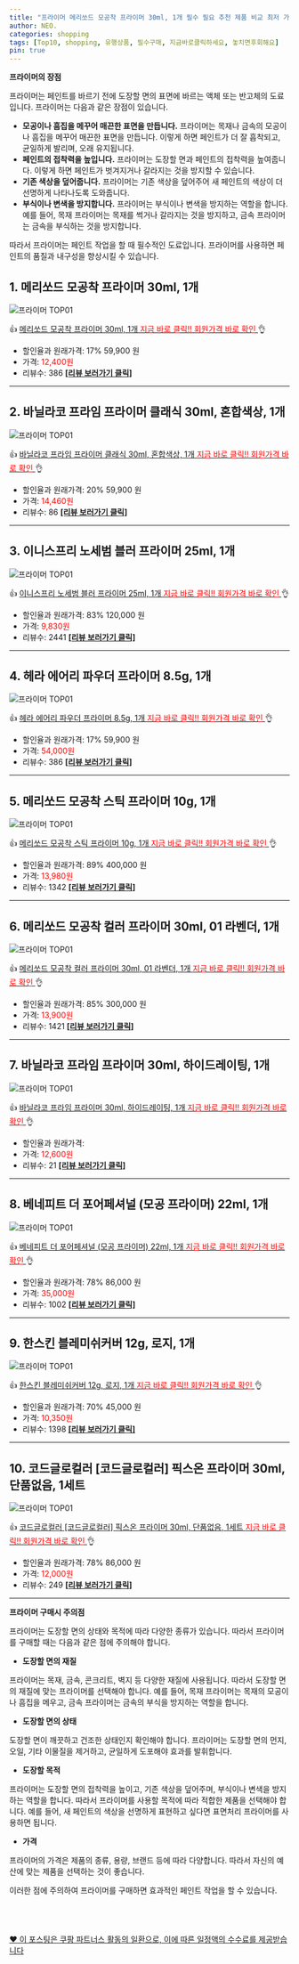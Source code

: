 ```yaml
---
title: "프라이머 메리쏘드 모공착 프라이머 30ml, 1개 필수 필요 추천 제품 비교 최저 가격 비교 장점 구매 후기 구매평"
author: NEO.
categories: shopping
tags: [Top10, shopping, 유행상품, 필수구매, 지금바로클릭하세요, 놓치면후회해요]
pin: true
---
```

**프라이머의 장점**

프라이머는 페인트를 바르기 전에 도장할 면의 표면에 바르는 액체 또는 반고체의 도료입니다. 프라이머는 다음과 같은 장점이 있습니다.

* **모공이나 흠집을 메꾸어 매끈한 표면을 만듭니다.** 프라이머는 목재나 금속의 모공이나 흠집을 메꾸어 매끈한 표면을 만듭니다. 이렇게 하면 페인트가 더 잘 흡착되고, 균일하게 발리며, 오래 유지됩니다.
* **페인트의 접착력을 높입니다.** 프라이머는 도장할 면과 페인트의 접착력을 높여줍니다. 이렇게 하면 페인트가 벗겨지거나 갈라지는 것을 방지할 수 있습니다.
* **기존 색상을 덮어줍니다.** 프라이머는 기존 색상을 덮어주어 새 페인트의 색상이 더 선명하게 나타나도록 도와줍니다.
* **부식이나 변색을 방지합니다.** 프라이머는 부식이나 변색을 방지하는 역할을 합니다. 예를 들어, 목재 프라이머는 목재를 썩거나 갈라지는 것을 방지하고, 금속 프라이머는 금속을 부식하는 것을 방지합니다.

따라서 프라이머는 페인트 작업을 할 때 필수적인 도료입니다. 프라이머를 사용하면 페인트의 품질과 내구성을 향상시킬 수 있습니다.

   

## 1. 메리쏘드 모공착 프라이머 30ml, 1개

![프라이머 TOP01](https://thumbnail9.coupangcdn.com/thumbnails/remote/490x490ex/image/retail/images/2889190957808065-b3b947e1-5d33-4cbf-96e0-f42ed04a2e24.jpg)


👍 [메리쏘드 모공착 프라이머 30ml, 1개 <font color=red> 지금 바로 클릭!! 회원가격 바로 확인 </font> ](https://link.coupang.com/re/AFFSDP?lptag=AF3617701&subid=GithubCoopas&pageKey=6360219127&traceid=V0-153&itemId=13424086121&vendorItemId=80678695488) 👌 


- 할인율과 원래가격: 17%  59,900   원
- 가격: <span style='color:red'>12,400원</span>
- 리뷰수: 386  [**[리뷰 보러가기 클릭]**](https://link.coupang.com/re/AFFSDP?lptag=AF3617701&subid=GithubCoopas&pageKey=6360219127&traceid=V0-153&itemId=13424086121&vendorItemId=80678695488)

---


   

## 2. 바닐라코 프라임 프라이머 클래식 30ml, 혼합색상, 1개

![프라이머 TOP01](https://thumbnail10.coupangcdn.com/thumbnails/remote/490x490ex/image/retail/images/6512753151581524-0ad2a610-7e92-4372-a1f6-0650fff616e9.jpg)


👍 [바닐라코 프라임 프라이머 클래식 30ml, 혼합색상, 1개 <font color=red> 지금 바로 클릭!! 회원가격 바로 확인 </font> ](https://link.coupang.com/re/AFFSDP?lptag=AF3617701&subid=GithubCoopas&pageKey=6758946049&traceid=V0-153&itemId=15833647353&vendorItemId=82253355273) 👌 


- 할인율과 원래가격: 20%  59,900   원
- 가격: <span style='color:red'>14,460원</span>
- 리뷰수: 86  [**[리뷰 보러가기 클릭]**](https://link.coupang.com/re/AFFSDP?lptag=AF3617701&subid=GithubCoopas&pageKey=6758946049&traceid=V0-153&itemId=15833647353&vendorItemId=82253355273)

---


   

## 3. 이니스프리 노세범 블러 프라이머 25ml, 1개

![프라이머 TOP01](https://thumbnail9.coupangcdn.com/thumbnails/remote/490x490ex/image/retail/images/6153887321721754-6abab587-4f8c-43af-b113-0e10c3eee96a.jpg)


👍 [이니스프리 노세범 블러 프라이머 25ml, 1개 <font color=red> 지금 바로 클릭!! 회원가격 바로 확인 </font> ](https://link.coupang.com/re/AFFSDP?lptag=AF3617701&subid=GithubCoopas&pageKey=6750518179&traceid=V0-153&itemId=15786570081&vendorItemId=85199198777) 👌 


- 할인율과 원래가격: 83%  120,000   원
- 가격: <span style='color:red'>9,830원</span>
- 리뷰수: 2441  [**[리뷰 보러가기 클릭]**](https://link.coupang.com/re/AFFSDP?lptag=AF3617701&subid=GithubCoopas&pageKey=6750518179&traceid=V0-153&itemId=15786570081&vendorItemId=85199198777)

---


   

## 4. 헤라 에어리 파우더 프라이머 8.5g, 1개

![프라이머 TOP01](https://thumbnail9.coupangcdn.com/thumbnails/remote/490x490ex/image/retail/images/1189915611541935-26356e7b-6bc8-40b6-baf0-5c2eb70f5d7f.jpg)


👍 [헤라 에어리 파우더 프라이머 8.5g, 1개 <font color=red> 지금 바로 클릭!! 회원가격 바로 확인 </font> ](https://link.coupang.com/re/AFFSDP?lptag=AF3617701&subid=GithubCoopas&pageKey=6177079500&traceid=V0-153&itemId=12098499624&vendorItemId=79094831641) 👌 


- 할인율과 원래가격: 17%  59,900   원
- 가격: <span style='color:red'>54,000원</span>
- 리뷰수: 386  [**[리뷰 보러가기 클릭]**](https://link.coupang.com/re/AFFSDP?lptag=AF3617701&subid=GithubCoopas&pageKey=6177079500&traceid=V0-153&itemId=12098499624&vendorItemId=79094831641)

---


   

## 5. 메리쏘드 모공착 스틱 프라이머 10g, 1개

![프라이머 TOP01](https://thumbnail10.coupangcdn.com/thumbnails/remote/490x490ex/image/retail/images/2022/12/09/14/0/de33fbca-a762-48e2-ba42-7b0c1e928a69.jpg)


👍 [메리쏘드 모공착 스틱 프라이머 10g, 1개 <font color=red> 지금 바로 클릭!! 회원가격 바로 확인 </font> ](https://link.coupang.com/re/AFFSDP?lptag=AF3617701&subid=GithubCoopas&pageKey=6981817186&traceid=V0-153&itemId=17057583029&vendorItemId=84231979301) 👌 


- 할인율과 원래가격: 89%  400,000   원
- 가격: <span style='color:red'>13,980원</span>
- 리뷰수: 1342  [**[리뷰 보러가기 클릭]**](https://link.coupang.com/re/AFFSDP?lptag=AF3617701&subid=GithubCoopas&pageKey=6981817186&traceid=V0-153&itemId=17057583029&vendorItemId=84231979301)

---


   

## 6. 메리쏘드 모공착 컬러 프라이머 30ml, 01 라벤더, 1개

![프라이머 TOP01](https://thumbnail6.coupangcdn.com/thumbnails/remote/490x490ex/image/retail/images/3013489850628270-2d2a2718-2705-466e-be00-b6d90d6d328f.jpg)


👍 [메리쏘드 모공착 컬러 프라이머 30ml, 01 라벤더, 1개 <font color=red> 지금 바로 클릭!! 회원가격 바로 확인 </font> ](https://link.coupang.com/re/AFFSDP?lptag=AF3617701&subid=GithubCoopas&pageKey=7141980856&traceid=V0-153&itemId=17934741873&vendorItemId=85095194557) 👌 


- 할인율과 원래가격: 85%  300,000   원
- 가격: <span style='color:red'>13,900원</span>
- 리뷰수: 1421  [**[리뷰 보러가기 클릭]**](https://link.coupang.com/re/AFFSDP?lptag=AF3617701&subid=GithubCoopas&pageKey=7141980856&traceid=V0-153&itemId=17934741873&vendorItemId=85095194557)

---


   

## 7. 바닐라코 프라임 프라이머 30ml, 하이드레이팅, 1개

![프라이머 TOP01](https://thumbnail10.coupangcdn.com/thumbnails/remote/490x490ex/image/retail/images/3553525993791501-a5965603-aaca-4eaa-8aab-21fe2b5f3972.jpg)


👍 [바닐라코 프라임 프라이머 30ml, 하이드레이팅, 1개 <font color=red> 지금 바로 클릭!! 회원가격 바로 확인 </font> ](https://link.coupang.com/re/AFFSDP?lptag=AF3617701&subid=GithubCoopas&pageKey=6553616605&traceid=V0-153&itemId=14639990151&vendorItemId=3392111324) 👌 


- 할인율과 원래가격: 
- 가격: <span style='color:red'>12,600원</span>
- 리뷰수: 21  [**[리뷰 보러가기 클릭]**](https://link.coupang.com/re/AFFSDP?lptag=AF3617701&subid=GithubCoopas&pageKey=6553616605&traceid=V0-153&itemId=14639990151&vendorItemId=3392111324)

---


   

## 8. 베네피트 더 포어페셔널 (모공 프라이머) 22ml, 1개

![프라이머 TOP01](https://thumbnail8.coupangcdn.com/thumbnails/remote/490x490ex/image/vendor_inventory/4d39/a9e5a0eb584138c17de8a2876acd67089796bc471dad7da92ec2c30fa5bc.jpg)


👍 [베네피트 더 포어페셔널 (모공 프라이머) 22ml, 1개 <font color=red> 지금 바로 클릭!! 회원가격 바로 확인 </font> ](https://link.coupang.com/re/AFFSDP?lptag=AF3617701&subid=GithubCoopas&pageKey=6714056564&traceid=V0-153&itemId=15596628991&vendorItemId=87642403419) 👌 


- 할인율과 원래가격: 78%  86,000   원
- 가격: <span style='color:red'>35,000원</span>
- 리뷰수: 1002  [**[리뷰 보러가기 클릭]**](https://link.coupang.com/re/AFFSDP?lptag=AF3617701&subid=GithubCoopas&pageKey=6714056564&traceid=V0-153&itemId=15596628991&vendorItemId=87642403419)

---


   

## 9. 한스킨 블레미쉬커버 12g, 로지, 1개

![프라이머 TOP01](https://thumbnail7.coupangcdn.com/thumbnails/remote/490x490ex/image/retail/images/2022/11/17/17/7/52f1daa4-0e5d-4c30-a111-eff53b2b6883.jpg)


👍 [한스킨 블레미쉬커버 12g, 로지, 1개 <font color=red> 지금 바로 클릭!! 회원가격 바로 확인 </font> ](https://link.coupang.com/re/AFFSDP?lptag=AF3617701&subid=GithubCoopas&pageKey=25395218&traceid=V0-153&itemId=16756540975&vendorItemId=83938050264) 👌 


- 할인율과 원래가격: 70%  45,000   원
- 가격: <span style='color:red'>10,350원</span>
- 리뷰수: 1398  [**[리뷰 보러가기 클릭]**](https://link.coupang.com/re/AFFSDP?lptag=AF3617701&subid=GithubCoopas&pageKey=25395218&traceid=V0-153&itemId=16756540975&vendorItemId=83938050264)

---


   

## 10. 코드글로컬러 [코드글로컬러] 픽스온 프라이머 30ml, 단품없음, 1세트

![프라이머 TOP01](https://thumbnail8.coupangcdn.com/thumbnails/remote/490x490ex/image/vendor_inventory/7494/92c57370cfe4a4cdee0fa1ce9bcbecd1c2ab3d43aeebf008467e9403ec46.jpg)


👍 [코드글로컬러 [코드글로컬러] 픽스온 프라이머 30ml, 단품없음, 1세트 <font color=red> 지금 바로 클릭!! 회원가격 바로 확인 </font> ](https://link.coupang.com/re/AFFSDP?lptag=AF3617701&subid=GithubCoopas&pageKey=6233944812&traceid=V0-153&itemId=12544545282&vendorItemId=70734336345) 👌 


- 할인율과 원래가격: 78%  86,000   원
- 가격: <span style='color:red'>12,000원</span>
- 리뷰수: 249  [**[리뷰 보러가기 클릭]**](https://link.coupang.com/re/AFFSDP?lptag=AF3617701&subid=GithubCoopas&pageKey=6233944812&traceid=V0-153&itemId=12544545282&vendorItemId=70734336345)

---
**프라이머 구매시 주의점**

프라이머는 도장할 면의 상태와 목적에 따라 다양한 종류가 있습니다. 따라서 프라이머를 구매할 때는 다음과 같은 점에 주의해야 합니다.

* **도장할 면의 재질**

프라이머는 목재, 금속, 콘크리트, 벽지 등 다양한 재질에 사용됩니다. 따라서 도장할 면의 재질에 맞는 프라이머를 선택해야 합니다. 예를 들어, 목재 프라이머는 목재의 모공이나 흠집을 메우고, 금속 프라이머는 금속의 부식을 방지하는 역할을 합니다.

* **도장할 면의 상태**

도장할 면이 깨끗하고 건조한 상태인지 확인해야 합니다. 프라이머는 도장할 면의 먼지, 오일, 기타 이물질을 제거하고, 균일하게 도포해야 효과를 발휘합니다.

* **도장할 목적**

프라이머는 도장할 면의 접착력을 높이고, 기존 색상을 덮어주며, 부식이나 변색을 방지하는 역할을 합니다. 따라서 프라이머를 사용할 목적에 따라 적합한 제품을 선택해야 합니다. 예를 들어, 새 페인트의 색상을 선명하게 표현하고 싶다면 표면처리 프라이머를 사용하면 됩니다.

* **가격**

프라이머의 가격은 제품의 종류, 용량, 브랜드 등에 따라 다양합니다. 따라서 자신의 예산에 맞는 제품을 선택하는 것이 좋습니다.

이러한 점에 주의하여 프라이머를 구매하면 효과적인 페인트 작업을 할 수 있습니다.<br><br><br><br><br> [ ❤  이 포스팅은 쿠팡 파트너스 활동의 일환으로, 이에 따른 일정액의 수수료를 제공받습니다](https://link.coupang.com/a/bcEFyh)